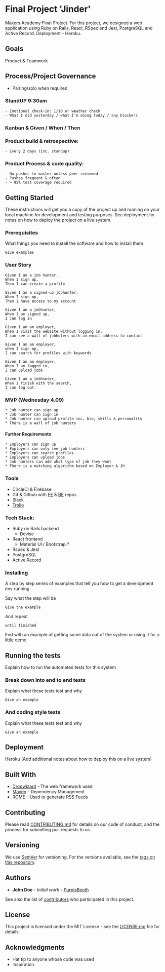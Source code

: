 # Final Project 'Jinder'

Makers Academy Final Project. For this project, we designed a web application using Ruby on Rails, React, RSpec and Jest, PostgreSQL and Active Record. Deployment - Heroku.

## Goals
Product & Teamwork

## Process/Project Governance
   - Pairing/solo when required
### StandUP 9:30am
    - Emotional check-in: 1/10 or weather check
    - What I did yesterday / what I'm doing today / any blockers 
### Kanban & Given / When / Then
### Product build & retrospective: 
    - Every 2 days (inc. standup)
### Product Process & code quality:
    - No pushes to master unless peer reviewed 
    - Pushes frequent & often
    - > 95% test coverage required


## Getting Started

These instructions will get you a copy of the project up and running on your local machine for development and testing purposes. See deployment for notes on how to deploy the project on a live system.

### Prerequisites

What things you need to install the software and how to install them

```
Give examples
```

### User Story
```
Given I am a job hunter,
When I sign up,
Then I can create a profile

Given I am a signed-up jobhunter,
When I sign up,
Then I have access to my account

Given I am a jobhunter,
When I am signed up,
I can log in

Given I am an employer,
When I visit the website without logging in, 
I can see a wall of jobhuters with an email address to contact

Given I am an employer, 
when I sign up, 
I can search for profiles with keywords

Given I am an employer, 
When I am logged in, 
I can upload jobs

Given I am a jobhunter,
When I finish with the search,
I can log out.
```

### MVP (Wednesday 4.09)
```
* Job hunter can sign up
* Job hunter can sign in
* Job hunter can upload profile inc. bio, skills & personality
* There is a wall of job hunters
```
#### Further Requirements
```
* Employers can sign up
* Employers can only see job hunters
* Employers can search profiles
* Employers can upload jobs
* Job hunters can add what type of job they want
* There is a matching algorithm based on Employer & JH 
```

### Tools
* CircleCI & Firebase
* Git & Github with [FE](https://github.com/hjdr/jinder-frontend) & [BE](https://github.com/hemser1/jinder-backend) repos 
* Slack
* [Trello](https://trello.com/b/bKBmXk0L/%F0%9F%94%A5%F0%9F%94%A5%F0%9F%94%A5%F0%9F%94%A5%F0%9F%94%A5%F0%9F%94%A5%F0%9F%94%A5)

### Tech Stack:
* Ruby on Rails backend
  - Devise
* React frontend
  - Material UI / Bootstrap ?
* Rspec & Jest
* PostgreSQL
* Active Record




### Installing

A step by step series of examples that tell you how to get a development env running

Say what the step will be

```
Give the example
```

And repeat

```
until finished
```

End with an example of getting some data out of the system or using it for a little demo

## Running the tests

Explain how to run the automated tests for this system

### Break down into end to end tests

Explain what these tests test and why

```
Give an example
```

### And coding style tests

Explain what these tests test and why

```
Give an example
```

## Deployment

Heroku (Add additional notes about how to deploy this on a live system)

## Built With

* [Dropwizard](http://www.dropwizard.io/1.0.2/docs/) - The web framework used
* [Maven](https://maven.apache.org/) - Dependency Management
* [ROME](https://rometools.github.io/rome/) - Used to generate RSS Feeds

## Contributing

Please read [CONTRIBUTING.md](https://gist.github.com/PurpleBooth/b24679402957c63ec426) for details on our code of conduct, and the process for submitting pull requests to us.

## Versioning

We use [SemVer](http://semver.org/) for versioning. For the versions available, see the [tags on this repository](https://github.com/your/project/tags). 

## Authors

* **John Doe** - *Initial work* - [PurpleBooth](https://github.com/PurpleBooth)

See also the list of [contributors](https://github.com/your/project/contributors) who participated in this project.

## License

This project is licensed under the MIT License - see the [LICENSE.md](LICENSE.md) file for details

## Acknowledgments

* Hat tip to anyone whose code was used
* Inspiration
